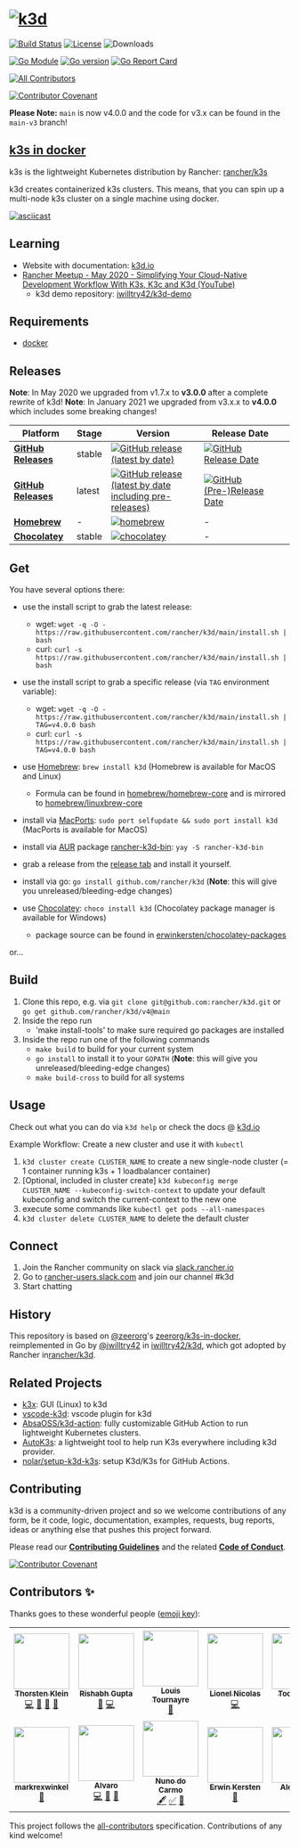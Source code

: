 # [![k3d](docs/static/img/k3d_logo_black_blue.svg)](https://k3d.io/)

[![Build Status](https://img.shields.io/drone/build/rancher/k3d/main?logo=drone&server=https%3A%2F%2Fdrone-publish.rancher.io&style=flat-square)](https://drone-publish.rancher.io/rancher/k3d)
[![License](https://img.shields.io/github/license/rancher/k3d?style=flat-square)](./LICENSE.md)
![Downloads](https://img.shields.io/github/downloads/rancher/k3d/total.svg?style=flat-square)

[![Go Module](https://img.shields.io/badge/Go%20Module-github.com%2Francher%2Fk3d%2Fv4-007d9c?logo=go&logoColor=white&style=flat-square)](https://pkg.go.dev/github.com/rancher/k3d/v4)
[![Go version](https://img.shields.io/github/go-mod/go-version/rancher/k3d?logo=go&logoColor=white&style=flat-square)](./go.mod)
[![Go Report Card](https://goreportcard.com/badge/github.com/rancher/k3d?style=flat-square)](https://goreportcard.com/report/github.com/rancher/k3d)

<!-- ALL-CONTRIBUTORS-BADGE:START - Do not remove or modify this section -->
[![All Contributors](https://img.shields.io/badge/all_contributors-12-orange.svg?style=flat-square)](#contributors-)
<!-- ALL-CONTRIBUTORS-BADGE:END -->
[![Contributor Covenant](https://img.shields.io/badge/Contributor%20Covenant-v2.0%20adopted-ff69b4.svg)](code_of_conduct.md)

**Please Note:** `main` is now v4.0.0 and the code for v3.x can be found in the `main-v3` branch!

## [k3s in docker](https://k3d.io)

k3s is the lightweight Kubernetes distribution by Rancher: [rancher/k3s](https://github.com/rancher/k3s)

k3d creates containerized k3s clusters. This means, that you can spin up a multi-node k3s cluster on a single machine using docker.

[![asciicast](https://asciinema.org/a/347570.svg)](https://asciinema.org/a/347570)

## Learning

- Website with documentation: [k3d.io](https://k3d.io/)
- [Rancher Meetup - May 2020 - Simplifying Your Cloud-Native Development Workflow With K3s, K3c and K3d (YouTube)](https://www.youtube.com/watch?v=hMr3prm9gDM)
  - k3d demo repository: [iwilltry42/k3d-demo](https://github.com/iwilltry42/k3d-demo)

## Requirements

- [docker](https://docs.docker.com/install/)

## Releases

**Note**: In May 2020 we upgraded from v1.7.x to **v3.0.0** after a complete rewrite of k3d!
**Note**: In January 2021 we upgraded from v3.x.x to **v4.0.0** which includes some breaking changes!

| Platform | Stage | Version | Release Date |  |
|-----------------|--------|--------------------------------------------------------------------------------------------------------------------------------------------------------------------------------------------|-------------------------------------------------------------------------------------------------------------------|---|
| [**GitHub Releases**](https://github.com/rancher/k3d/releases) | stable | [![GitHub release (latest by date)](https://img.shields.io/github/v/release/rancher/k3d?label=%20&style=for-the-badge&logo=github)](https://github.com/rancher/k3d/releases/latest) | [![GitHub Release Date](https://img.shields.io/github/release-date/rancher/k3d?label=%20&style=for-the-badge)](https://github.com/rancher/k3d/releases/latest) |  |
| [**GitHub Releases**](https://github.com/rancher/k3d/releases) | latest | [![GitHub release (latest by date including pre-releases)](https://img.shields.io/github/v/release/rancher/k3d?include_prereleases&label=%20&style=for-the-badge&logo=github)](https://github.com/rancher/k3d/releases) | [![GitHub (Pre-)Release Date](https://img.shields.io/github/release-date-pre/rancher/k3d?label=%20&style=for-the-badge)](https://github.com/rancher/k3d/releases) |  |
| [**Homebrew**](https://formulae.brew.sh/formula/k3d) | - | [![homebrew](https://img.shields.io/homebrew/v/k3d?label=%20&style=for-the-badge)](https://formulae.brew.sh/formula/k3d) | - |  |
| [**Chocolatey**](https://chocolatey.org/packages/k3d/)| stable | [![chocolatey](https://img.shields.io/chocolatey/v/k3d?label=%20&style=for-the-badge)](https://chocolatey.org/packages/k3d/) | - |  |

## Get

You have several options there:

- use the install script to grab the latest release:
  - wget: `wget -q -O - https://raw.githubusercontent.com/rancher/k3d/main/install.sh | bash`
  - curl: `curl -s https://raw.githubusercontent.com/rancher/k3d/main/install.sh | bash`
- use the install script to grab a specific release (via `TAG` environment variable):
  - wget: `wget -q -O - https://raw.githubusercontent.com/rancher/k3d/main/install.sh | TAG=v4.0.0 bash`
  - curl: `curl -s https://raw.githubusercontent.com/rancher/k3d/main/install.sh | TAG=v4.0.0 bash`

- use [Homebrew](https://brew.sh): `brew install k3d` (Homebrew is available for MacOS and Linux)
  - Formula can be found in [homebrew/homebrew-core](https://github.com/Homebrew/homebrew-core/blob/master/Formula/k3d.rb) and is mirrored to [homebrew/linuxbrew-core](https://github.com/Homebrew/linuxbrew-core/blob/master/Formula/k3d.rb)
- install via [MacPorts](https://www.macports.org): `sudo port selfupdate && sudo port install k3d` (MacPorts is available for MacOS)
- install via [AUR](https://aur.archlinux.org/) package [rancher-k3d-bin](https://aur.archlinux.org/packages/rancher-k3d-bin/): `yay -S rancher-k3d-bin`
- grab a release from the [release tab](https://github.com/rancher/k3d/releases) and install it yourself.
- install via go: `go install github.com/rancher/k3d` (**Note**: this will give you unreleased/bleeding-edge changes)
- use [Chocolatey](https://chocolatey.org/): `choco install k3d` (Chocolatey package manager is available for Windows)
  - package source can be found in [erwinkersten/chocolatey-packages](https://github.com/erwinkersten/chocolatey-packages/tree/master/automatic/k3d)

or...

## Build

1. Clone this repo, e.g. via `git clone git@github.com:rancher/k3d.git` or `go get github.com/rancher/k3d/v4@main`
2. Inside the repo run
   - 'make install-tools' to make sure required go packages are installed
3. Inside the repo run one of the following commands
   - `make build` to build for your current system
   - `go install` to install it to your `GOPATH` (**Note**: this will give you unreleased/bleeding-edge changes)
   - `make build-cross` to build for all systems

## Usage

Check out what you can do via `k3d help` or check the docs @ [k3d.io](https://k3d.io)

Example Workflow: Create a new cluster and use it with `kubectl`

1. `k3d cluster create CLUSTER_NAME` to create a new single-node cluster (= 1 container running k3s + 1 loadbalancer container)
2. [Optional, included in cluster create] `k3d kubeconfig merge CLUSTER_NAME --kubeconfig-switch-context` to update your default kubeconfig and switch the current-context to the new one
3. execute some commands like `kubectl get pods --all-namespaces`
4. `k3d cluster delete CLUSTER_NAME` to delete the default cluster

## Connect

1. Join the Rancher community on slack via [slack.rancher.io](https://slack.rancher.io/)
2. Go to [rancher-users.slack.com](https://rancher-users.slack.com) and join our channel #k3d
3. Start chatting

## History

This repository is based on [@zeerorg](https://github.com/zeerorg/)'s [zeerorg/k3s-in-docker](https://github.com/zeerorg/k3s-in-docker), reimplemented in Go by [@iwilltry42](https://github.com/iwilltry42/) in [iwilltry42/k3d](https://github.com/iwilltry42/k3d), which got adopted by Rancher in[rancher/k3d](https://github.com/rancher/k3d).

## Related Projects

- [k3x](https://github.com/inercia/k3x): GUI (Linux) to k3d
- [vscode-k3d](https://github.com/inercia/vscode-k3d): vscode plugin for k3d
- [AbsaOSS/k3d-action](https://github.com/AbsaOSS/k3d-action): fully customizable GitHub Action to run lightweight Kubernetes clusters.
- [AutoK3s](https://github.com/cnrancher/autok3s): a lightweight tool to help run K3s everywhere including k3d provider.
- [nolar/setup-k3d-k3s](https://github.com/nolar/setup-k3d-k3s): setup K3d/K3s for GitHub Actions.

## Contributing

k3d is a community-driven project and so we welcome contributions of any form, be it code, logic, documentation, examples, requests, bug reports, ideas or anything else that pushes this project forward.

Please read our [**Contributing Guidelines**](./CONTRIBUTING.md) and the related [**Code of Conduct**](./CODE_OF_CONDUCT.md).

[![Contributor Covenant](https://img.shields.io/badge/Contributor%20Covenant-v2.0%20adopted-ff69b4.svg)](code_of_conduct.md)

## Contributors ✨

Thanks goes to these wonderful people ([emoji key](https://allcontributors.org/docs/en/emoji-key)):

<!-- ALL-CONTRIBUTORS-LIST:START - Do not remove or modify this section -->
<!-- prettier-ignore-start -->
<!-- markdownlint-disable -->
<table>
  <tr>
    <td align="center"><a href="https://twitter.com/iwilltry42"><img src="https://avatars3.githubusercontent.com/u/25345277?v=4?s=100" width="100px;" alt=""/><br /><sub><b>Thorsten Klein</b></sub></a><br /><a href="https://github.com/rancher/k3d/commits?author=iwilltry42" title="Code">💻</a> <a href="https://github.com/rancher/k3d/commits?author=iwilltry42" title="Documentation">📖</a> <a href="#ideas-iwilltry42" title="Ideas, Planning, & Feedback">🤔</a> <a href="#maintenance-iwilltry42" title="Maintenance">🚧</a></td>
    <td align="center"><a href="https://blog.zeerorg.site/"><img src="https://avatars0.githubusercontent.com/u/13547997?v=4?s=100" width="100px;" alt=""/><br /><sub><b>Rishabh Gupta</b></sub></a><br /><a href="#ideas-zeerorg" title="Ideas, Planning, & Feedback">🤔</a> <a href="https://github.com/rancher/k3d/commits?author=zeerorg" title="Code">💻</a></td>
    <td align="center"><a href="http://www.zenika.com"><img src="https://avatars3.githubusercontent.com/u/25585516?v=4?s=100" width="100px;" alt=""/><br /><sub><b>Louis Tournayre</b></sub></a><br /><a href="https://github.com/rancher/k3d/commits?author=louiznk" title="Documentation">📖</a></td>
    <td align="center"><a href="https://github.com/lionelnicolas"><img src="https://avatars3.githubusercontent.com/u/6538664?v=4?s=100" width="100px;" alt=""/><br /><sub><b>Lionel Nicolas</b></sub></a><br /><a href="https://github.com/rancher/k3d/commits?author=lionelnicolas" title="Code">💻</a></td>
    <td align="center"><a href="https://github.com/toonsevrin.keys"><img src="https://avatars1.githubusercontent.com/u/5507199?v=4?s=100" width="100px;" alt=""/><br /><sub><b>Toon Sevrin</b></sub></a><br /><a href="https://github.com/rancher/k3d/commits?author=toonsevrin" title="Code">💻</a></td>
    <td align="center"><a href="http://debian-solutions.de"><img src="https://avatars3.githubusercontent.com/u/1111056?v=4?s=100" width="100px;" alt=""/><br /><sub><b>Dennis Hoppe</b></sub></a><br /><a href="https://github.com/rancher/k3d/commits?author=dhoppe" title="Documentation">📖</a> <a href="#example-dhoppe" title="Examples">💡</a></td>
    <td align="center"><a href="https://dellinger.dev"><img src="https://avatars0.githubusercontent.com/u/3109892?v=4?s=100" width="100px;" alt=""/><br /><sub><b>Jonas Dellinger</b></sub></a><br /><a href="#infra-JohnnyCrazy" title="Infrastructure (Hosting, Build-Tools, etc)">🚇</a></td>
  </tr>
  <tr>
    <td align="center"><a href="https://github.com/markrexwinkel"><img src="https://avatars2.githubusercontent.com/u/10704814?v=4?s=100" width="100px;" alt=""/><br /><sub><b>markrexwinkel</b></sub></a><br /><a href="https://github.com/rancher/k3d/commits?author=markrexwinkel" title="Documentation">📖</a></td>
    <td align="center"><a href="http://inerciatech.com/"><img src="https://avatars2.githubusercontent.com/u/1841612?v=4?s=100" width="100px;" alt=""/><br /><sub><b>Alvaro</b></sub></a><br /><a href="https://github.com/rancher/k3d/commits?author=inercia" title="Code">💻</a> <a href="#ideas-inercia" title="Ideas, Planning, & Feedback">🤔</a> <a href="#plugin-inercia" title="Plugin/utility libraries">🔌</a></td>
    <td align="center"><a href="http://wsl.dev"><img src="https://avatars2.githubusercontent.com/u/905874?v=4?s=100" width="100px;" alt=""/><br /><sub><b>Nuno do Carmo</b></sub></a><br /><a href="#content-nunix" title="Content">🖋</a> <a href="#tutorial-nunix" title="Tutorials">✅</a> <a href="#question-nunix" title="Answering Questions">💬</a></td>
    <td align="center"><a href="https://github.com/erwinkersten"><img src="https://avatars0.githubusercontent.com/u/4391121?v=4?s=100" width="100px;" alt=""/><br /><sub><b>Erwin Kersten</b></sub></a><br /><a href="https://github.com/rancher/k3d/commits?author=erwinkersten" title="Documentation">📖</a></td>
    <td align="center"><a href="http://www.alexsears.com"><img src="https://avatars.githubusercontent.com/u/3712883?v=4?s=100" width="100px;" alt=""/><br /><sub><b>Alex Sears</b></sub></a><br /><a href="https://github.com/rancher/k3d/commits?author=searsaw" title="Documentation">📖</a></td>
  </tr>
</table>

<!-- markdownlint-restore -->
<!-- prettier-ignore-end -->

<!-- ALL-CONTRIBUTORS-LIST:END -->

This project follows the [all-contributors](https://github.com/all-contributors/all-contributors) specification. Contributions of any kind welcome!
